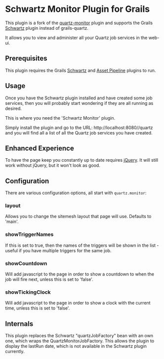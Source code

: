 # Schwartz Monitor Plugin for Grails

This plugin is a fork of the [quartz-monitor](https://grails.org/plugin/quartz-monitor) plugin and supports the Grails [Schwartz](https://plugins.grails.org/plugin/schwartz) plugin instead of grails-quartz.

It allows you to view and administer all your Quartz job services in the web-ui.

## Prerequisites

This plugin requires the Grails [Schwartz](https://plugins.grails.org/plugin/schwartz) and [Asset Pipeline](http://grails.org/plugin/asset-pipeline) plugins to run.

## Usage

Once you have the Schwartz plugin installed and have created some job services, then you will probably start wondering if they are all running as desired.

This is where you need the 'Schwartz Monitor' plugin.

Simply install the plugin and go to the URL: http://localhost:8080/<yourapp>/quartz and you will find all a list of all the Quartz job services you have created.

## Enhanced Experience

To have the page keep you constantly up to date requires [jQuery](http://grails.org/plugin/jquery). It will still work without jQuery, but it won't look as good.

## Configuration

There are various configuration options, all start with `quartz.monitor`:

### layout

Allows you to change the sitemesh layout that page will use. Defaults to 'main'.

### showTriggerNames

If this is set to true, then the names of the triggers will be shown in the list - useful if you have multiple triggers for the same job.

### showCountdown

Will add javascript to the page in order to show a countdown to when the job will fire next, unless this is set to 'false'.

### showTickingClock

Will add javascript to the page in order to show a clock with the current time, unless this is set to 'false'.

## Internals

This plugin replaces the Schwartz "quartzJobFactory" bean with an own one, which wraps the QuartzMonitorJobFactory. This allows the plugin to display the lastRun date, which is not available in the Schwartz plugin currently.

